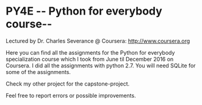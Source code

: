 # PY4E -- Python for everybody course--
Lectured by Dr. Charles Severance @ Coursera: http://www.coursera.org

Here you can find all the assignments for the Python for everybody specialization course which I took from June til December 2016 on Coursera.
I did all the assignments with python 2.7. You will need SQLite for some of the assignments.

Check my other project for the capstone-project.

Feel free to report errors or possible improvements.
